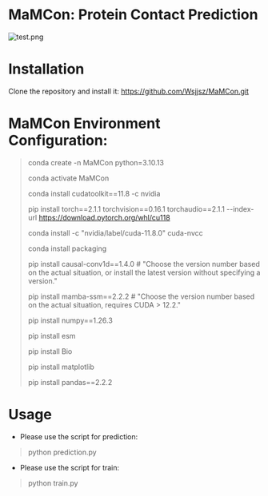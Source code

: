 # MaMCon: Protein Contact Prediction
![test.png](..%2F..%2FNova_fig%2FMaMCon_Nova%2Ftest.png)
# Installation
Clone the repository and install it:
https://github.com/Wsjjsz/MaMCon.git
# MaMCon Environment Configuration:
> conda create -n MaMCon python=3.10.13
> 
> conda activate MaMCon
> 
> conda install cudatoolkit==11.8 -c nvidia
> 
> pip install torch==2.1.1 torchvision==0.16.1 torchaudio==2.1.1 --index-url https://download.pytorch.org/whl/cu118
> 
> conda install -c "nvidia/label/cuda-11.8.0" cuda-nvcc
> 
> conda install packaging
> 
> pip install causal-conv1d==1.4.0  # "Choose the version number based on the actual situation, or install the latest version without specifying a version."
> 
> pip install mamba-ssm==2.2.2  # "Choose the version number based on the actual situation, requires CUDA > 12.2."
> 
> pip install numpy==1.26.3
> 
> pip install esm
> 
> pip install Bio
> 
> pip install matplotlib
> 
> pip install pandas==2.2.2
> 
# Usage
* Please use the script for prediction:
> python prediction.py

* Please use the script for train:
> python train.py